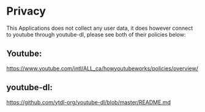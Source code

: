 # Privacy
This Applications does not collect any user data, it does however connect to youtube 
through youtube-dl, please see both of their policies below:

## Youtube:
https://www.youtube.com/intl/ALL_ca/howyoutubeworks/policies/overview/

## youtube-dl:
https://github.com/ytdl-org/youtube-dl/blob/master/README.md